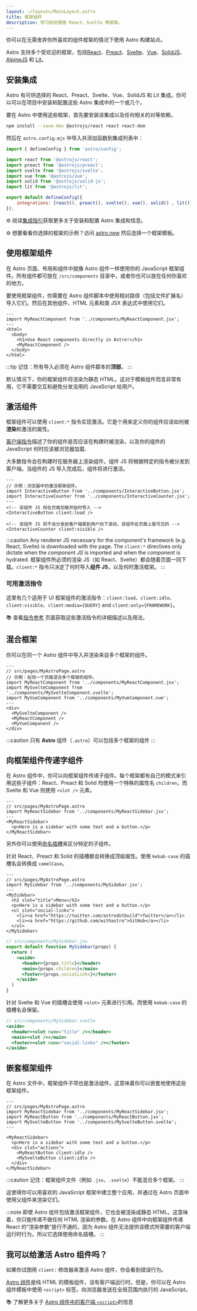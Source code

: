 ```yaml
---
layout: ~/layouts/MainLayout.astro
title: 框架组件
description: 学习如何使用 React，Svelte 等框架。
---
```


你可以在无需舍弃你所喜欢的组件框架的情况下使用 Astro 构建站点。

Astro 支持多个受欢迎的框架，包括[React](https://reactjs.org/)、[Preact](https://preactjs.com/)、[Svelte](https://svelte.dev/)、[Vue](https://vuejs.org/)、[SolidJS](https://www.solidjs.com/)、[AlpineJS](https://alpinejs.dev/) 和 [Lit](https://lit.dev/)。

## 安装集成

Astro 有可供选择的 React、Preact、Svelte、Vue、SolidJS 和 Lit 集成。你可以可以在项目中安装和配置这些 Astro 集成中的一个或几个。


要在 Astro 中使用这些框架，首先要安装该集成以及任何相关的对等依赖。

```bash
npm install --save-dev @astrojs/react react react-dom
```

然后在  `astro.config.mjs` 中导入并添加函数到集成列表中：

```js
import { defineConfig } from 'astro/config';

import react from '@astrojs/react';
import preact from '@astrojs/preact';
import svelte from '@astrojs/svelte';
import vue from '@astrojs/vue';
import solid from '@astrojs/solid-js';
import lit from '@astrojs/lit';

export default defineConfig({
	integrations: [react(), preact(), svelte(), vue(), solid() , lit()],
});
```

⚙️ 阅读[集成指引](/zh-cn/guides/integrations-guide/)获取更多关于安装和配置 Astro 集成和信息。

⚙️ 想要看看你选择的框架的示例？访问 [astro.new](https://astro.new/) 然后选择一个框架模板。

## 使用框架组件

在 Astro 页面、布局和组件中就像 Astro 组件一样使用你的 JavaScript 框架组件。所有组件都可放在 `/src/components` 目录中，或者你也可以放在任何你喜欢的地方。

要使用框架组件，你需要在 Astro 组件脚本中使用相对路径（包括文件扩展名）导入它们。然后在其他组件、HTML 元素和类 JSX 表达式中使用它们。

```astro
---
import MyReactComponent from '../components/MyReactComponent.jsx';
---
<html>
  <body>
    <h1>Use React components directly in Astro!</h1>
    <MyReactComponent />
  </body>
</html>
```

:::tip
记住：所有导入必须在 Astro 组件脚本的**顶部**。
:::

默认情况下，你的框架组件将渲染为静态 HTML。这对于模板组件而言非常有用，它不需要交互和避免分发没用的 JavaScript 给用户。

## 激活组件

框架组件可以使用 `client:*` 指令实现激活。它是个用来定义你的组件应该如何被**渲染**和激活的属性。


[客户端指令](/zh-cn/reference/directives-reference/#客户端指令)描述了你的组件是否应该在构建时被渲染，以及你的组件的 JavaScript 何时应该被浏览器加载.

大多数指令会在构建时在服务器上渲染组件。组件 JS 将根据特定的指令被分发到客户端。当组件的 JS 导入完成后，组件将进行激活。

```astro
---
// 示例：浏览器中的激活框架组件。
import InteractiveButton from '../components/InteractiveButton.jsx';
import InteractiveCounter from '../components/InteractiveCounter.jsx';
---
<!-- 该组件 JS 将在页面加载开始时导入 -->
<InteractiveButton client:load />

<!-- 该组件 JS 将不会分发给客户端直到用户向下滚动，该组件在页面上是可见的 -->
<InteractiveCounter client:visible />
```

:::caution
Any renderer JS necessary for the component's framework (e.g. React, Svelte) is downloaded with the page. The `client:*` directives only dictate when the _component JS_ is imported and when the _component_ is hydrated.
框架组件所必须的渲染 JS（如 React、Svelte）都会随着页面一同下载。`client:*` 指令只决定了何时导入**组件 JS**，以及何时激活框架。
:::

### 可用激活指令

这里有几个适用于 UI 框架组件的激活指令：`client:load`、`client:idle`、`client:visible`、`client:media={QUERY}` and `client:only={FRAMEWORK}`。

📚 查看[指令参考](/zh-cn/reference/directives-reference/#客户端指令) 页面获取这些激活指令的详细描述以及用法。

## 混合框架

你可以在同一个 Astro 组件中导入并渲染来自多个框架的组件。

```astro
---
// src/pages/MyAstroPage.astro
// 示例：在同一个页面混合多个框架的组件。
import MyReactComponent from '../components/MyReactComponent.jsx';
import MySvelteComponent from '../components/MySvelteComponent.svelte';
import MyVueComponent from '../components/MyVueComponent.vue';
---
<div>
  <MySvelteComponent />
  <MyReactComponent />
  <MyVueComponent />
</div>
```

:::caution
只有 **Astro** 组件（`.astro`）可以包括多个框架的组件
:::

## 向框架组件传递字组件

在 Astro 组件中，你可以向框架组件传递子组件。每个框架都有自己的模式来引用这些子组件：React、Preact 和 Solid 均使用一个特殊的属性名 `children`，而 Svelte 和 Vue 则使用 `<slot />` 元素。


```astro
---
// src/pages/MyAstroPage.astro
import MyReactSidebar from '../components/MyReactSidebar.jsx';
---
<MyReactSidebar>
  <p>Here is a sidebar with some text and a button.</p>
</MyReactSidebar>
```

另外你可以使用[命名插槽](/zh-cn/core-concepts/astro-components/#命名插槽)来区分特定的子组件。

针对 React、Preact 和 Solid 的插槽都会转换成顶级属性。使用 `kebab-case` 的插槽名会转换成 `camelCase`。


```astro
---
// src/pages/MyAstroPage.astro
import MySidebar from '../components/MySidebar.jsx';
---
<MySidebar>
  <h2 slot="title">Menu</h2>
  <p>Here is a sidebar with some text and a button.</p>
  <ul slot="social-links">
    <li><a href="https://twitter.com/astrodotbuild">Twitter</a></li>
    <li><a href="https://github.com/withastro">GitHub</a></li>
  </ul>
</MySidebar>
```

```jsx
// src/components/MySidebar.jsx
export default function MySidebar(props) {
  return (
    <aside>
      <header>{props.title}</header>
      <main>{props.children}</main>
      <footer>{props.socialLinks}</footer>
    </aside>
  )
}
```

针对 Svelte 和 Vue 的插槽会使用 `<slot>` 元素进行引用。而使用 `kebab-case` 的插槽名会保留。

```jsx
// src/components/MySidebar.svelte
<aside>
  <header><slot name="title" /></header>
  <main><slot /></main>
  <footer><slot name="social-links" /></footer>
</aside>
```

## 嵌套框架组件

在 Astro 文件中，框架组件子项也是激活组件。这意味着你可以嵌套地使用这些框架组件。

```astro
---
// src/pages/MyAstroPage.astro
import MyReactSidebar from '../components/MyReactSidebar.jsx';
import MyReactButton from '../components/MyReactButton.jsx';
import MySvelteButton from '../components/MySvelteButton.svelte';
---

<MyReactSidebar>
  <p>Here is a sidebar with some text and a button.</p>
  <div slot="actions">
    <MyReactButton client:idle />
    <MySvelteButton client:idle />
  </div>
</MyReactSidebar>
```

:::caution
记住：框架组件文件（例如 `.jsx`、`.svelte`）不能混合多个框架。
:::

这使得你可以用喜欢的 JavaScript 框架中建立整个应用，并通过在 Astro 页面中使用父组件来渲染它们。

:::note
即使 Astro 组件包括激活框架组件，它也会被渲染成静态 HTML。这意味着，你只能传递不做任何 HTML 渲染的参数。在 Astro 组件中向框架组件传递 React 的“渲染参数”是行不通的，因为 Astro 组件无法提供该模式所需要的客户端运行时行为。所以它选择使用命名插槽。
:::

## 我可以给激活 Astro 组件吗？

如果你试图用 `client:` 修改器来激活 Astro 组件，你会看到错误行为。

[Astro 组件](/zh-cn/core-concepts/astro-components/)是纯 HTML 的模板组件，没有客户端运行时。但是，你可以在 Astro 组件模板中使用 `<script>` 标签，向浏览器发送在全局范围内执行的 JavaScript。

📚 了解更多关于 [Astro 组件中的客户端 `<script>`](/zh-cn/core-concepts/astro-components/#客户端脚本)的信息

[mdn-io]: https://developer.mozilla.org/en-US/docs/Web/API/Intersection_Observer_API
[mdn-ric]: https://developer.mozilla.org/en-US/docs/Web/API/Window/requestIdleCallback
[mdn-mm]: https://developer.mozilla.org/en-US/docs/Web/API/Window/matchMedia
